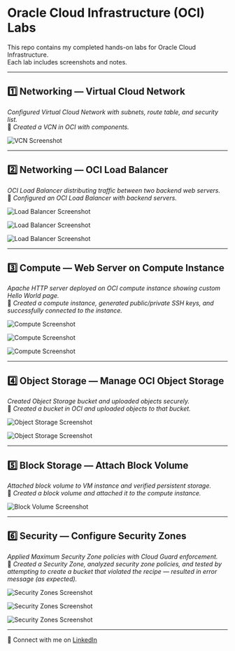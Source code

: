 # Oracle Cloud Infrastructure (OCI) Labs 

This repo contains my completed hands-on labs for Oracle Cloud Infrastructure.  
Each lab includes screenshots and notes.

---

## 1️⃣ Networking — Virtual Cloud Network   
*Configured Virtual Cloud Network with subnets, route table, and security list.*  
📝 *Created a VCN in OCI with components.* 

![VCN Screenshot](image-(1).webp)

---

## 2️⃣ Networking — OCI Load Balancer  
*OCI Load Balancer distributing traffic between two backend web servers.*  
📝 *Configured an OCI Load Balancer with backend servers.*  

![Load Balancer Screenshot](image-(2).webp)  

![Load Balancer Screenshot](image-(3).webp)  

![Load Balancer Screenshot](image-(4).webp)  


---

## 3️⃣ Compute — Web Server on Compute Instance  
*Apache HTTP server deployed on OCI compute instance showing custom Hello World page.*  
📝 *Created a compute instance, generated public/private SSH keys, and successfully connected to the instance.*  

![Compute Screenshot](image-(5).webp)  

![Compute Screenshot](image-(6).webp)  

![Compute Screenshot](image-(7).webp)  

---

## 4️⃣ Object Storage — Manage OCI Object Storage  
*Created Object Storage bucket and uploaded objects securely.*  
📝 *Created a bucket in OCI and uploaded objects to that bucket.*  

![Object Storage Screenshot](image-(8).webp)

![Object Storage Screenshot](image-(9).webp)  

---

## 5️⃣ Block Storage — Attach Block Volume  
*Attached block volume to VM instance and verified persistent storage.*  
📝 *Created a block volume and attached it to the compute instance.*  

![Block Volume Screenshot](image-(10).webp)  

---

## 6️⃣ Security — Configure Security Zones  
*Applied Maximum Security Zone policies with Cloud Guard enforcement.*  
📝 *Created a Security Zone, analyzed security zone policies, and tested by attempting to create a bucket that violated the recipe — resulted in error message (as expected).*  

![Security Zones Screenshot](image-(11).webp)  

![Security Zones Screenshot](image-(12).webp) 

![Security Zones Screenshot](image-(13).webp)  

---

🔗 Connect with me on [LinkedIn](https://linkedin.com/in/faizanmirzatx)  
